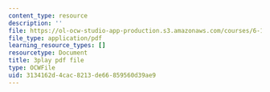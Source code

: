 ```yaml
---
content_type: resource
description: ''
file: https://ol-ocw-studio-app-production.s3.amazonaws.com/courses/6-189-multicore-programming-primer-january-iap-2007/3134162d4cac8213de66859560d39ae9_r7rLHHd43MU.pdf
file_type: application/pdf
learning_resource_types: []
resourcetype: Document
title: 3play pdf file
type: OCWFile
uid: 3134162d-4cac-8213-de66-859560d39ae9
---
```

